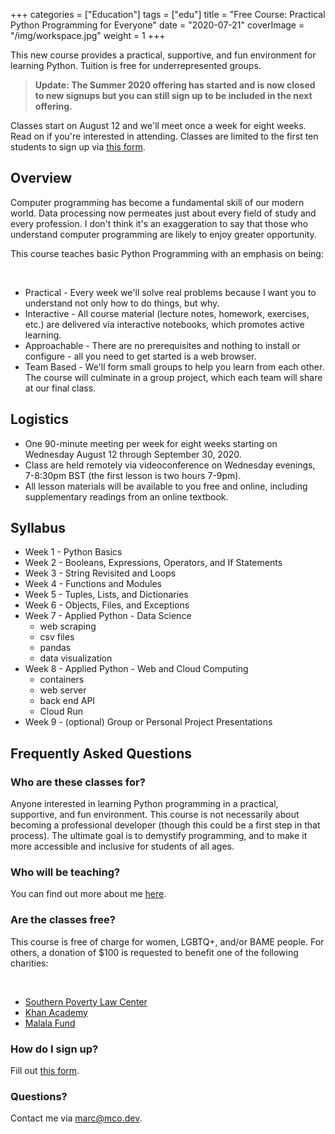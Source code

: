 +++
categories = ["Education"]
tags = ["edu"]
title = "Free Course: Practical Python Programming for Everyone"
date = "2020-07-21"
coverImage = "/img/workspace.jpg"
weight = 1
+++


This new course provides a practical, supportive, and fun environment for learning Python. Tuition is free for underrepresented groups.
<!--more-->

> **Update: The Summer 2020 offering has started and is now closed to new signups but you can still sign up to be included in the next offering.**

Classes start on August 12 and we'll meet once a week for eight weeks. Read on if you're interested in attending. Classes are limited to the first ten students to sign up via
<a target="_blank" href="https://forms.gle/vY8hPYApYr4Jihc1A">this form</a>.


## Overview

Computer programming has become a fundamental skill of our modern world. Data processing now permeates just about every field of study and every profession. I don't think it's an exaggeration to say that those who understand computer programming are likely to enjoy greater opportunity.

This course teaches basic Python Programming with an emphasis on being:

<br>

- Practical - Every week we'll solve real problems because I want you to understand not only how to do things, but why.
- Interactive - All course material (lecture notes, homework, exercises, etc.) are delivered via interactive notebooks, which promotes active learning.
- Approachable - There are no prerequisites and nothing to install or configure - all you need to get started is a web browser.
- Team Based - We'll form small groups to help you learn from each other. The course will culminate in a group project, which each team will share at our final class.

## Logistics

- One 90-minute meeting per week for eight weeks starting on Wednesday August 12 through September 30, 2020.
- Class are held remotely via videoconference on Wednesday evenings, 7-8:30pm BST (the first lesson is two hours 7-9pm).
- All lesson materials will be available to you free and online, including supplementary readings from an online textbook.

## Syllabus

- Week 1 - Python Basics
- Week 2 - Booleans, Expressions, Operators, and If Statements
- Week 3 - String Revisited and Loops
- Week 4 - Functions and Modules
- Week 5 - Tuples, Lists, and Dictionaries
- Week 6 - Objects, Files, and Exceptions
- Week 7 - Applied Python - Data Science
  * web scraping
  * csv files
  * pandas
  * data visualization
- Week 8 - Applied Python - Web and Cloud Computing
  * containers
  * web server
  * back end API
  * Cloud Run
- Week 9 - (optional) Group or Personal Project Presentations

## Frequently Asked Questions

### Who are these classes for?

Anyone interested in learning Python programming in a practical, supportive, and fun environment. This course is not necessarily about becoming a professional developer (though this could be a first step in that process). The ultimate goal is to demystify programming, and to make it more accessible and inclusive for students of all ages.

### Who will be teaching?

You can find out more about me [here](/about-marc).

### Are the classes free?

This course is free of charge for women, LGBTQ+, and/or BAME people. For others, a donation of \$100 is requested to benefit one of the following charities:

<br>

- [Southern Poverty Law Center](https://www.splcenter.org/)
- [Khan Academy](https://www.khanacademy.org/)
- [Malala Fund](https://malala.org/)

### How do I sign up?

Fill out
<a target="_blank" href="https://forms.gle/vY8hPYApYr4Jihc1A">this form</a>.

### Questions?

Contact me via [marc@mco.dev](mailto:marc@mco.dev).
